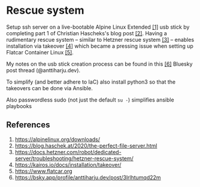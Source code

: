 # Rescue system

Setup ssh server on a live-bootable Alpine Linux Extended [\[1\]](https://alpinelinux.org/downloads/) usb stick by completing part 1 of Christian Hascheks's blog post [\[2\]](https://blog.haschek.at/2020/the-perfect-file-server.html). Having a rudimentary rescue system – similar to Hetzner rescue system [\[3\]](https://docs.hetzner.com/robot/dedicated-server/troubleshooting/hetzner-rescue-system/) – enables installation via takeover [\[4\]](https://kairos.io/docs/installation/takeover/) which became a pressing issue when setting up Flatcar Container Linux [\[5\]](https://www.flatcar.org).

My notes on the usb stick creation process can be found in this [\[6\]](https://bsky.app/profile/anttiharju.dev/post/3lrlhtumqd22m) Bluesky post thread (@anttiharju.dev).

To simplify (and better adhere to IaC) also install python3 so that the takeovers can be done via Ansible.

Also passwordless sudo (not just the default `su -`) simplifies ansible playbooks

## References

1. https://alpinelinux.org/downloads/
2. https://blog.haschek.at/2020/the-perfect-file-server.html
3. https://docs.hetzner.com/robot/dedicated-server/troubleshooting/hetzner-rescue-system/
4. https://kairos.io/docs/installation/takeover/
5. https://www.flatcar.org
6. https://bsky.app/profile/anttiharju.dev/post/3lrlhtumqd22m
